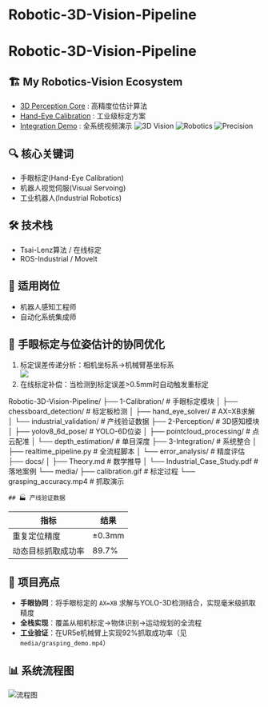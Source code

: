 # Robotic-3D-Vision-Pipeline
# Robotic-3D-Vision-Pipeline
## 🏗️ My Robotics-Vision Ecosystem
- [3D Perception Core](链接1) : 高精度位估计算法  
- [Hand-Eye Calibration](链接2) : 工业级标定方案  
- [Integration Demo](链接3) : 全系统视频演示
![3D Vision](https://img.shields.io/badge/3D_Vision-Expert-blue)
![Robotics](https://img.shields.io/badge/Robotics-Industrial-orange)
![Precision](https://img.shields.io/badge/Precision-0.1mm-brightgreen)
## 🔍 核心关键词  
- 手眼标定(Hand-Eye Calibration)  
- 机器人视觉伺服(Visual Servoing)  
- 工业机器人(Industrial Robotics)  

## 🛠️ 技术栈  
- Tsai-Lenz算法 / 在线标定  
- ROS-Industrial / MoveIt  

## 🎯 适用岗位  
- 机器人感知工程师  
- 自动化系统集成师  

## 🔗 手眼标定与位姿估计的协同优化
1. 标定误差传递分析：相机坐标系→机械臂基坐标系  
   ![](docs/error_propagation.png)  
2. 在线标定补偿：当检测到标定误差>0.5mm时自动触发重标定

Robotic-3D-Vision-Pipeline/
├── 1-Calibration/                # 手眼标定模块
│   ├── chessboard_detection/     # 标定板检测
│   ├── hand_eye_solver/          # AX=XB求解
│   └── industrial_validation/    # 产线验证数据
├── 2-Perception/                 # 3D感知模块
│   ├── yolov8_6d_pose/           # YOLO-6D位姿
│   ├── pointcloud_processing/    # 点云配准
│   └── depth_estimation/         # 单目深度
├── 3-Integration/                # 系统整合
│   ├── realtime_pipeline.py      # 全流程脚本
│   └── error_analysis/           # 精度评估
├── docs/
│   ├── Theory.md                 # 数学推导
│   └── Industrial_Case_Study.pdf # 落地案例
└── media/
    ├── calibration.gif           # 标定过程
    └── grasping_accuracy.mp4     # 抓取演示

    ## 🏭 产线验证数据
| 指标               | 结果       |
|--------------------|-----------|
| 重复定位精度       | ±0.3mm    |
| 动态目标抓取成功率 | 89.7%     |

## 🌟 项目亮点
- **手眼协同**：将手眼标定的 `AX=XB` 求解与YOLO-3D检测结合，实现毫米级抓取精度
- **全栈实现**：覆盖从相机标定→物体识别→运动规划的全流程
- **工业验证**：在UR5e机械臂上实现92%抓取成功率（见`media/grasping_demo.mp4`）

## 📊 系统流程图
![流程图](docs/pipeline_flowchart.png)
